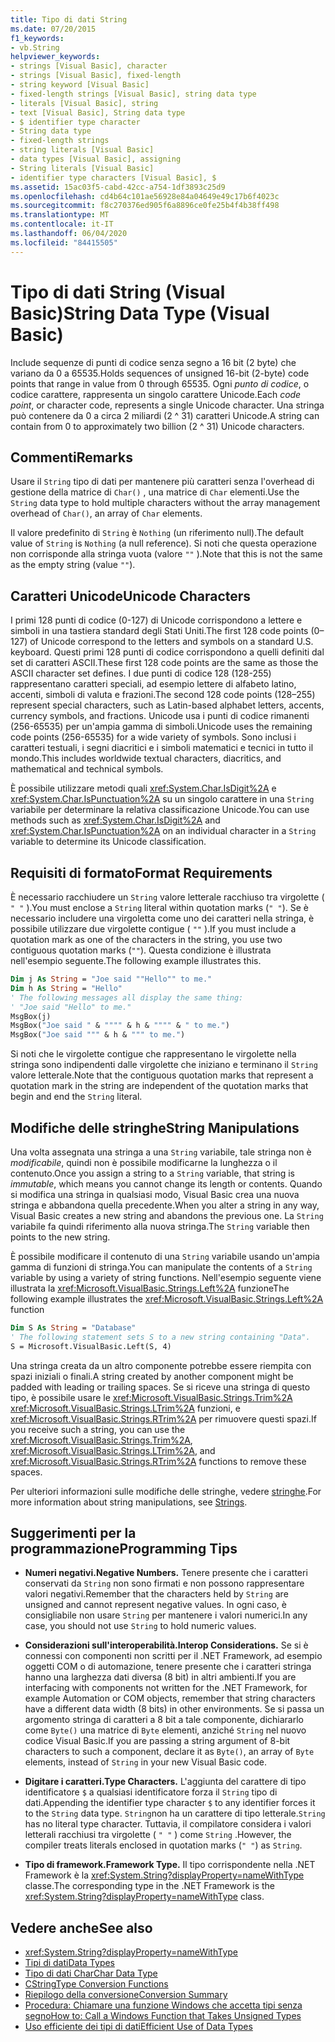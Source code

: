 ```yaml
---
title: Tipo di dati String
ms.date: 07/20/2015
f1_keywords:
- vb.String
helpviewer_keywords:
- strings [Visual Basic], character
- strings [Visual Basic], fixed-length
- string keyword [Visual Basic]
- fixed-length strings [Visual Basic], string data type
- literals [Visual Basic], string
- text [Visual Basic], String data type
- $ identifier type character
- String data type
- fixed-length strings
- string literals [Visual Basic]
- data types [Visual Basic], assigning
- String literals [Visual Basic]
- identifier type characters [Visual Basic], $
ms.assetid: 15ac03f5-cabd-42cc-a754-1df3893c25d9
ms.openlocfilehash: cd4b64c101ae56928e84a04649e49c17b6f4023c
ms.sourcegitcommit: f8c270376ed905f6a8896ce0fe25b4f4b38ff498
ms.translationtype: MT
ms.contentlocale: it-IT
ms.lasthandoff: 06/04/2020
ms.locfileid: "84415505"
---
```

# <a name="string-data-type-visual-basic"></a><span data-ttu-id="9210f-102">Tipo di dati String (Visual Basic)</span><span class="sxs-lookup"><span data-stu-id="9210f-102">String Data Type (Visual Basic)</span></span>

<span data-ttu-id="9210f-103">Include sequenze di punti di codice senza segno a 16 bit (2 byte) che variano da 0 a 65535.</span><span class="sxs-lookup"><span data-stu-id="9210f-103">Holds sequences of unsigned 16-bit (2-byte) code points that range in value from 0 through 65535.</span></span> <span data-ttu-id="9210f-104">Ogni *punto di codice*, o codice carattere, rappresenta un singolo carattere Unicode.</span><span class="sxs-lookup"><span data-stu-id="9210f-104">Each *code point*, or character code, represents a single Unicode character.</span></span> <span data-ttu-id="9210f-105">Una stringa può contenere da 0 a circa 2 miliardi (2 ^ 31) caratteri Unicode.</span><span class="sxs-lookup"><span data-stu-id="9210f-105">A string can contain from 0 to approximately two billion (2 ^ 31) Unicode characters.</span></span>  
  
## <a name="remarks"></a><span data-ttu-id="9210f-106">Commenti</span><span class="sxs-lookup"><span data-stu-id="9210f-106">Remarks</span></span>  

 <span data-ttu-id="9210f-107">Usare il `String` tipo di dati per mantenere più caratteri senza l'overhead di gestione della matrice di `Char()` , una matrice di `Char` elementi.</span><span class="sxs-lookup"><span data-stu-id="9210f-107">Use the `String` data type to hold multiple characters without the array management overhead of `Char()`, an array of `Char` elements.</span></span>  
  
 <span data-ttu-id="9210f-108">Il valore predefinito di `String` è `Nothing` (un riferimento null).</span><span class="sxs-lookup"><span data-stu-id="9210f-108">The default value of `String` is `Nothing` (a null reference).</span></span> <span data-ttu-id="9210f-109">Si noti che questa operazione non corrisponde alla stringa vuota (valore `""` ).</span><span class="sxs-lookup"><span data-stu-id="9210f-109">Note that this is not the same as the empty string (value `""`).</span></span>  
  
## <a name="unicode-characters"></a><span data-ttu-id="9210f-110">Caratteri Unicode</span><span class="sxs-lookup"><span data-stu-id="9210f-110">Unicode Characters</span></span>  

 <span data-ttu-id="9210f-111">I primi 128 punti di codice (0-127) di Unicode corrispondono a lettere e simboli in una tastiera standard degli Stati Uniti.</span><span class="sxs-lookup"><span data-stu-id="9210f-111">The first 128 code points (0–127) of Unicode correspond to the letters and symbols on a standard U.S. keyboard.</span></span> <span data-ttu-id="9210f-112">Questi primi 128 punti di codice corrispondono a quelli definiti dal set di caratteri ASCII.</span><span class="sxs-lookup"><span data-stu-id="9210f-112">These first 128 code points are the same as those the ASCII character set defines.</span></span> <span data-ttu-id="9210f-113">I due punti di codice 128 (128-255) rappresentano caratteri speciali, ad esempio lettere di alfabeto latino, accenti, simboli di valuta e frazioni.</span><span class="sxs-lookup"><span data-stu-id="9210f-113">The second 128 code points (128–255) represent special characters, such as Latin-based alphabet letters, accents, currency symbols, and fractions.</span></span> <span data-ttu-id="9210f-114">Unicode usa i punti di codice rimanenti (256-65535) per un'ampia gamma di simboli.</span><span class="sxs-lookup"><span data-stu-id="9210f-114">Unicode uses the remaining code points (256-65535) for a wide variety of symbols.</span></span> <span data-ttu-id="9210f-115">Sono inclusi i caratteri testuali, i segni diacritici e i simboli matematici e tecnici in tutto il mondo.</span><span class="sxs-lookup"><span data-stu-id="9210f-115">This includes worldwide textual characters, diacritics, and mathematical and technical symbols.</span></span>  
  
 <span data-ttu-id="9210f-116">È possibile utilizzare metodi quali <xref:System.Char.IsDigit%2A> e <xref:System.Char.IsPunctuation%2A> su un singolo carattere in una `String` variabile per determinare la relativa classificazione Unicode.</span><span class="sxs-lookup"><span data-stu-id="9210f-116">You can use methods such as <xref:System.Char.IsDigit%2A> and <xref:System.Char.IsPunctuation%2A> on an individual character in a `String` variable to determine its Unicode classification.</span></span>  
  
## <a name="format-requirements"></a><span data-ttu-id="9210f-117">Requisiti di formato</span><span class="sxs-lookup"><span data-stu-id="9210f-117">Format Requirements</span></span>  

 <span data-ttu-id="9210f-118">È necessario racchiudere un `String` valore letterale racchiuso tra virgolette ( `" "` ).</span><span class="sxs-lookup"><span data-stu-id="9210f-118">You must enclose a `String` literal within quotation marks (`" "`).</span></span> <span data-ttu-id="9210f-119">Se è necessario includere una virgoletta come uno dei caratteri nella stringa, è possibile utilizzare due virgolette contigue ( `""` ).</span><span class="sxs-lookup"><span data-stu-id="9210f-119">If you must include a quotation mark as one of the characters in the string, you use two contiguous quotation marks (`""`).</span></span> <span data-ttu-id="9210f-120">Questa condizione è illustrata nell'esempio seguente.</span><span class="sxs-lookup"><span data-stu-id="9210f-120">The following example illustrates this.</span></span>  
  
```vb  
Dim j As String = "Joe said ""Hello"" to me."  
Dim h As String = "Hello"  
' The following messages all display the same thing:  
' "Joe said "Hello" to me."  
MsgBox(j)  
MsgBox("Joe said " & """" & h & """" & " to me.")  
MsgBox("Joe said """ & h & """ to me.")  
```  
  
 <span data-ttu-id="9210f-121">Si noti che le virgolette contigue che rappresentano le virgolette nella stringa sono indipendenti dalle virgolette che iniziano e terminano il `String` valore letterale.</span><span class="sxs-lookup"><span data-stu-id="9210f-121">Note that the contiguous quotation marks that represent a quotation mark in the string are independent of the quotation marks that begin and end the `String` literal.</span></span>  
  
## <a name="string-manipulations"></a><span data-ttu-id="9210f-122">Modifiche delle stringhe</span><span class="sxs-lookup"><span data-stu-id="9210f-122">String Manipulations</span></span>  

 <span data-ttu-id="9210f-123">Una volta assegnata una stringa a una `String` variabile, tale stringa non è *modificabile*, quindi non è possibile modificarne la lunghezza o il contenuto.</span><span class="sxs-lookup"><span data-stu-id="9210f-123">Once you assign a string to a `String` variable, that string is *immutable*, which means you cannot change its length or contents.</span></span> <span data-ttu-id="9210f-124">Quando si modifica una stringa in qualsiasi modo, Visual Basic crea una nuova stringa e abbandona quella precedente.</span><span class="sxs-lookup"><span data-stu-id="9210f-124">When you alter a string in any way, Visual Basic creates a new string and abandons the previous one.</span></span> <span data-ttu-id="9210f-125">La `String` variabile fa quindi riferimento alla nuova stringa.</span><span class="sxs-lookup"><span data-stu-id="9210f-125">The `String` variable then points to the new string.</span></span>  
  
 <span data-ttu-id="9210f-126">È possibile modificare il contenuto di una `String` variabile usando un'ampia gamma di funzioni di stringa.</span><span class="sxs-lookup"><span data-stu-id="9210f-126">You can manipulate the contents of a `String` variable by using a variety of string functions.</span></span> <span data-ttu-id="9210f-127">Nell'esempio seguente viene illustrata la <xref:Microsoft.VisualBasic.Strings.Left%2A> funzione</span><span class="sxs-lookup"><span data-stu-id="9210f-127">The following example illustrates the <xref:Microsoft.VisualBasic.Strings.Left%2A> function</span></span>  
  
```vb  
Dim S As String = "Database"  
' The following statement sets S to a new string containing "Data".  
S = Microsoft.VisualBasic.Left(S, 4)  
```  
  
 <span data-ttu-id="9210f-128">Una stringa creata da un altro componente potrebbe essere riempita con spazi iniziali o finali.</span><span class="sxs-lookup"><span data-stu-id="9210f-128">A string created by another component might be padded with leading or trailing spaces.</span></span> <span data-ttu-id="9210f-129">Se si riceve una stringa di questo tipo, è possibile usare le <xref:Microsoft.VisualBasic.Strings.Trim%2A> <xref:Microsoft.VisualBasic.Strings.LTrim%2A> funzioni, e <xref:Microsoft.VisualBasic.Strings.RTrim%2A> per rimuovere questi spazi.</span><span class="sxs-lookup"><span data-stu-id="9210f-129">If you receive such a string, you can use the <xref:Microsoft.VisualBasic.Strings.Trim%2A>, <xref:Microsoft.VisualBasic.Strings.LTrim%2A>, and <xref:Microsoft.VisualBasic.Strings.RTrim%2A> functions to remove these spaces.</span></span>  
  
 <span data-ttu-id="9210f-130">Per ulteriori informazioni sulle modifiche delle stringhe, vedere [stringhe](../../programming-guide/language-features/strings/index.md).</span><span class="sxs-lookup"><span data-stu-id="9210f-130">For more information about string manipulations, see [Strings](../../programming-guide/language-features/strings/index.md).</span></span>  
  
## <a name="programming-tips"></a><span data-ttu-id="9210f-131">Suggerimenti per la programmazione</span><span class="sxs-lookup"><span data-stu-id="9210f-131">Programming Tips</span></span>  
  
- <span data-ttu-id="9210f-132">**Numeri negativi.**</span><span class="sxs-lookup"><span data-stu-id="9210f-132">**Negative Numbers.**</span></span> <span data-ttu-id="9210f-133">Tenere presente che i caratteri conservati da `String` non sono firmati e non possono rappresentare valori negativi.</span><span class="sxs-lookup"><span data-stu-id="9210f-133">Remember that the characters held by `String` are unsigned and cannot represent negative values.</span></span> <span data-ttu-id="9210f-134">In ogni caso, è consigliabile non usare `String` per mantenere i valori numerici.</span><span class="sxs-lookup"><span data-stu-id="9210f-134">In any case, you should not use `String` to hold numeric values.</span></span>  
  
- <span data-ttu-id="9210f-135">**Considerazioni sull'interoperabilità.**</span><span class="sxs-lookup"><span data-stu-id="9210f-135">**Interop Considerations.**</span></span> <span data-ttu-id="9210f-136">Se si è connessi con componenti non scritti per il .NET Framework, ad esempio oggetti COM o di automazione, tenere presente che i caratteri stringa hanno una larghezza dati diversa (8 bit) in altri ambienti.</span><span class="sxs-lookup"><span data-stu-id="9210f-136">If you are interfacing with components not written for the .NET Framework, for example Automation or COM objects, remember that string characters have a different data width (8 bits) in other environments.</span></span> <span data-ttu-id="9210f-137">Se si passa un argomento stringa di caratteri a 8 bit a tale componente, dichiararlo come `Byte()` una matrice di `Byte` elementi, anziché `String` nel nuovo codice Visual Basic.</span><span class="sxs-lookup"><span data-stu-id="9210f-137">If you are passing a string argument of 8-bit characters to such a component, declare it as `Byte()`, an array of `Byte` elements, instead of `String` in your new Visual Basic code.</span></span>  
  
- <span data-ttu-id="9210f-138">**Digitare i caratteri.**</span><span class="sxs-lookup"><span data-stu-id="9210f-138">**Type Characters.**</span></span> <span data-ttu-id="9210f-139">L'aggiunta del carattere di tipo identificatore `$` a qualsiasi identificatore forza il `String` tipo di dati.</span><span class="sxs-lookup"><span data-stu-id="9210f-139">Appending the identifier type character `$` to any identifier forces it to the `String` data type.</span></span> <span data-ttu-id="9210f-140">`String`non ha un carattere di tipo letterale.</span><span class="sxs-lookup"><span data-stu-id="9210f-140">`String` has no literal type character.</span></span> <span data-ttu-id="9210f-141">Tuttavia, il compilatore considera i valori letterali racchiusi tra virgolette ( `" "` ) come `String` .</span><span class="sxs-lookup"><span data-stu-id="9210f-141">However, the compiler treats literals enclosed in quotation marks (`" "`) as `String`.</span></span>  
  
- <span data-ttu-id="9210f-142">**Tipo di framework.**</span><span class="sxs-lookup"><span data-stu-id="9210f-142">**Framework Type.**</span></span> <span data-ttu-id="9210f-143">Il tipo corrispondente nella .NET Framework è la <xref:System.String?displayProperty=nameWithType> classe.</span><span class="sxs-lookup"><span data-stu-id="9210f-143">The corresponding type in the .NET Framework is the <xref:System.String?displayProperty=nameWithType> class.</span></span>  
  
## <a name="see-also"></a><span data-ttu-id="9210f-144">Vedere anche</span><span class="sxs-lookup"><span data-stu-id="9210f-144">See also</span></span>

- <xref:System.String?displayProperty=nameWithType>
- [<span data-ttu-id="9210f-145">Tipi di dati</span><span class="sxs-lookup"><span data-stu-id="9210f-145">Data Types</span></span>](index.md)
- [<span data-ttu-id="9210f-146">Tipo di dati Char</span><span class="sxs-lookup"><span data-stu-id="9210f-146">Char Data Type</span></span>](char-data-type.md)
- [<span data-ttu-id="9210f-147">CString</span><span class="sxs-lookup"><span data-stu-id="9210f-147">Type Conversion Functions</span></span>](../functions/type-conversion-functions.md)
- [<span data-ttu-id="9210f-148">Riepilogo della conversione</span><span class="sxs-lookup"><span data-stu-id="9210f-148">Conversion Summary</span></span>](../keywords/conversion-summary.md)
- [<span data-ttu-id="9210f-149">Procedura: Chiamare una funzione Windows che accetta tipi senza segno</span><span class="sxs-lookup"><span data-stu-id="9210f-149">How to: Call a Windows Function that Takes Unsigned Types</span></span>](../../programming-guide/com-interop/how-to-call-a-windows-function-that-takes-unsigned-types.md)
- [<span data-ttu-id="9210f-150">Uso efficiente dei tipi di dati</span><span class="sxs-lookup"><span data-stu-id="9210f-150">Efficient Use of Data Types</span></span>](../../programming-guide/language-features/data-types/efficient-use-of-data-types.md)
